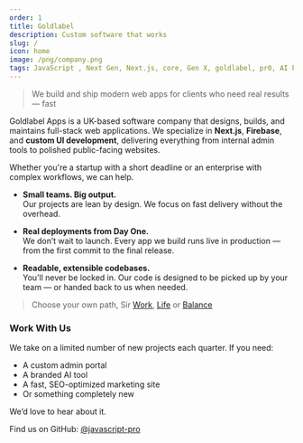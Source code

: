 ```yaml
---
order: 1
title: Goldlabel
description: Custom software that works
slug: /
icon: home
image: /png/company.png
tags: JavaScript , Next Gen, Next.js, core, Gen X, goldlabel, pr0, AI Prompt Engineering, ChatGPT, OpenAI, Singularity, Frontend, Vanilla JS, TypeScript, React, Angular, Vue, Material UI, MUI, Flash, Server Side JavaScript, Node, Gatsby, NextJS, Headless CMS
---
```


> We build and ship modern web apps for clients who need real results — fast

Goldlabel Apps is a UK-based software company that designs, builds, and maintains full-stack web applications. We specialize in **Next.js**, **Firebase**, and **custom UI development**, delivering everything from internal admin tools to polished public-facing websites.

Whether you're a startup with a short deadline or an enterprise with complex workflows, we can help.

- **Small teams. Big output.**  
  Our projects are lean by design. We focus on fast delivery without the overhead.

- **Real deployments from Day One.**  
  We don’t wait to launch. Every app we build runs live in production — from the first commit to the final release.

- **Readable, extensible codebases.**  
  You’ll never be locked in. Our code is designed to be picked up by your team — or handed back to us when needed.

> Choose your own path, Sir [Work](/work), [Life](/life) or [Balance](/balance)

### Work With Us

We take on a limited number of new projects each quarter. If you need:

- A custom admin portal
- A branded AI tool
- A fast, SEO-optimized marketing site
- Or something completely new

We’d love to hear about it.

Find us on GitHub: [@javascript-pro](https://github.com/javascript-pro)
